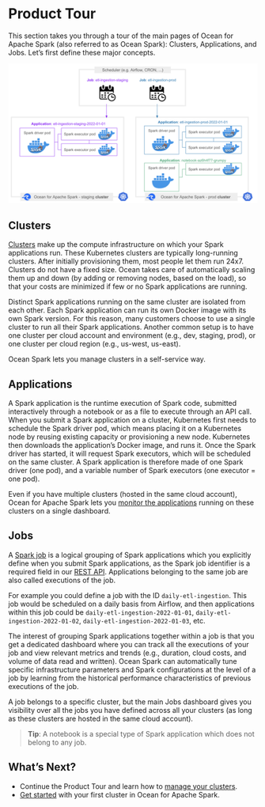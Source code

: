 # Product Tour

This section takes you through a tour of the main pages of Ocean for Apache Spark (also referred to as Ocean Spark): Clusters, Applications, and Jobs. Let’s first define these major concepts.

<img src="/ocean-spark/_media/product-tour-01.png" />

## Clusters

[Clusters](ocean-spark/product-tour/manage-clusters) make up the compute infrastructure on which your Spark applications run. These Kubernetes clusters are typically long-running clusters. After initially provisioning them, most people let them run 24x7. Clusters do not have a fixed size. Ocean takes care of automatically scaling them up and down (by adding or removing nodes, based on the load), so that your costs are minimized if few or no Spark applications are running.

Distinct Spark applications running on the same cluster are isolated from each other. Each Spark application can run its own Docker image with its own Spark version. For this reason, many customers choose to use a single cluster to run all their Spark applications. Another common setup is to have one cluster per cloud account and environment (e.g., dev, staging, prod), or one cluster per cloud region (e.g., us-west, us-east).

Ocean Spark lets you manage clusters in a self-service way.

## Applications

A Spark application is the runtime execution of Spark code, submitted interactively through a notebook or as a file to execute through an API call. When you submit a Spark application on a cluster, Kubernetes first needs to schedule the Spark driver pod, which means placing it on a Kubernetes node by reusing existing capacity or provisioning a new node. Kubernetes then downloads the application’s Docker image, and runs it. Once the Spark driver has started, it will request Spark executors, which will be scheduled on the same cluster. A Spark application is therefore made of one Spark driver (one pod), and a variable number of Spark executors (one executor = one pod).

Even if you have multiple clusters (hosted in the same cloud account), Ocean for Apache Spark lets you [monitor the applications](ocean-spark/product-tour/monitor-applications) running on these clusters on a single dashboard.

## Jobs

A [Spark job](https://docs.spot.io/api/#tag/Ocean-Spark) is a logical grouping of Spark applications which you explicitly define when you submit Spark applications, as the Spark job identifier is a required field in our [REST API](). Applications belonging to the same job are also called executions of the job.

For example you could define a job with the ID `daily-etl-ingestion`. This job would be scheduled on a daily basis from Airflow, and then applications within this job could be `daily-etl-ingestion-2022-01-01`, `daily-etl-ingestion-2022-01-02`, `daily-etl-ingestion-2022-01-03`, etc.

The interest of grouping Spark applications together within a job is that you get a dedicated dashboard where you can track all the executions of your job and view relevant metrics and trends (e.g., duration, cloud costs, and volume of data read and written). Ocean Spark can automatically tune specific infrastructure parameters and Spark configurations at the level of a job by learning from the historical performance characteristics of previous executions of the job.

A job belongs to a specific cluster, but the main Jobs dashboard gives you visibility over all the jobs you have defined across all your clusters (as long as these clusters are hosted in the same cloud account).

> **Tip**: A notebook is a special type of Spark application which does not belong to any job.

## What’s Next?

- Continue the Product Tour and learn how to [manage your clusters](ocean-spark/product-tour/manage-clusters).
- [Get started](ocean-spark/getting-started/) with your first cluster in Ocean for Apache Spark.
